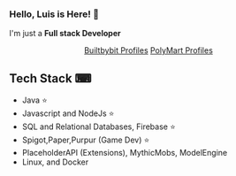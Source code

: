 ### Hello, Luis is Here! 👋

I'm just a **Full stack Developer**

<p align="center">
  <a href="https://builtbybit.com/creators/murcis_luis.233868/">Builtbybit Profiles</a>
  <a href="https://polymart.org/user/murcis-luis.22765">PolyMart Profiles</a>
</p>

## Tech Stack ⌨
- Java ⭐
- Javascript and NodeJs ⭐
- SQL and Relational Databases, Firebase ⭐
- Spigot,Paper,Purpur (Game Dev) ⭐
- PlaceholderAPI (Extensions), MythicMobs, ModelEngine
- Linux, and Docker

<!--
**MurcisLuis/MurcisLuis** is a ✨ _special_ ✨ repository because its `README.md` (this file) appears on your GitHub profile.

Here are some ideas to get you started:

- 🔭 I’m currently working on ...
- 🌱 I’m currently learning ...
- 👯 I’m looking to collaborate on ...
- 🤔 I’m looking for help with ...
- 💬 Ask me about ...
- 📫 How to reach me: ...
- 😄 Pronouns: ...
- ⚡ Fun fact: ...
-->
